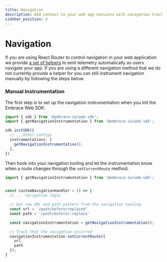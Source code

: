 ```yaml
---
title: Navigation
description: Add context to your web app sessions with navigation tracking
sidebar_position: 4
---
```


# Navigation

If you are using React Router to control navigation in your web application we provide [a set of helpers](/web/automatic-instrumentation/react/react-router.md)
to emit telemetry automatically as users navigate your app. If you are using a different navigation method that we do
not currently provide a helper for you can still instrument navigation manually by following the steps below.

### Manual Instrumentation

The first step is to set up the navigation instrumentation when you init the Embrace Web SDK:

```typescript
import { sdk } from '@embrace-io/web-sdk';
import { getNavigationInstrumentation } from '@embrace-io/web-sdk';

sdk.initSDK({
  // ...Other configs
  instrumentations: [
    getNavigationInstrumentation(),
  ],
})
```

Then hook into your navigation tooling and let the instrumentation know when a route changes through the
`setCurrentRoute` method:


```typescript
import { getNavigationInstrumentation } from '@embrace-io/web-sdk';


const customNavigationHandler = () => {
  // ... navigation logic

  // Get raw URL and path pattern from the navigation tooling
  const url = '/path/before/replaced'
  const path = '/path/before/:replace'

  const navigationInstrumentation = getNavigationInstrumentation();

  // Track that the navigation occurred
  navigationInstrumentation.setCurrentRoute({
    url,
    path
  });
}
```